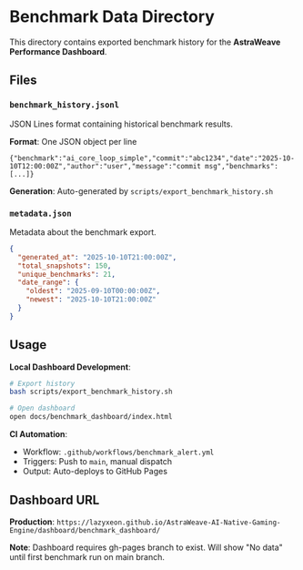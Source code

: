 # Benchmark Data Directory

This directory contains exported benchmark history for the **AstraWeave Performance Dashboard**.

## Files

### `benchmark_history.jsonl`
JSON Lines format containing historical benchmark results.

**Format**: One JSON object per line
```jsonl
{"benchmark":"ai_core_loop_simple","commit":"abc1234","date":"2025-10-10T12:00:00Z","author":"user","message":"commit msg","benchmarks":[...]}
```

**Generation**: Auto-generated by `scripts/export_benchmark_history.sh`

### `metadata.json`
Metadata about the benchmark export.

```json
{
  "generated_at": "2025-10-10T21:00:00Z",
  "total_snapshots": 150,
  "unique_benchmarks": 21,
  "date_range": {
    "oldest": "2025-09-10T00:00:00Z",
    "newest": "2025-10-10T21:00:00Z"
  }
}
```

## Usage

**Local Dashboard Development**:
```bash
# Export history
bash scripts/export_benchmark_history.sh

# Open dashboard
open docs/benchmark_dashboard/index.html
```

**CI Automation**:
- Workflow: `.github/workflows/benchmark_alert.yml`
- Triggers: Push to `main`, manual dispatch
- Output: Auto-deploys to GitHub Pages

## Dashboard URL

**Production**: `https://lazyxeon.github.io/AstraWeave-AI-Native-Gaming-Engine/dashboard/benchmark_dashboard/`

**Note**: Dashboard requires gh-pages branch to exist. Will show "No data" until first benchmark run on main branch.
